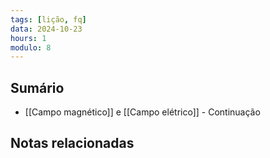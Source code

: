 ```yaml
---
tags: [lição, fq]
data: 2024-10-23
hours: 1
modulo: 8
---
```


## Sumário
- [[Campo magnético]] e [[Campo elétrico]] - Continuação

## Notas relacionadas